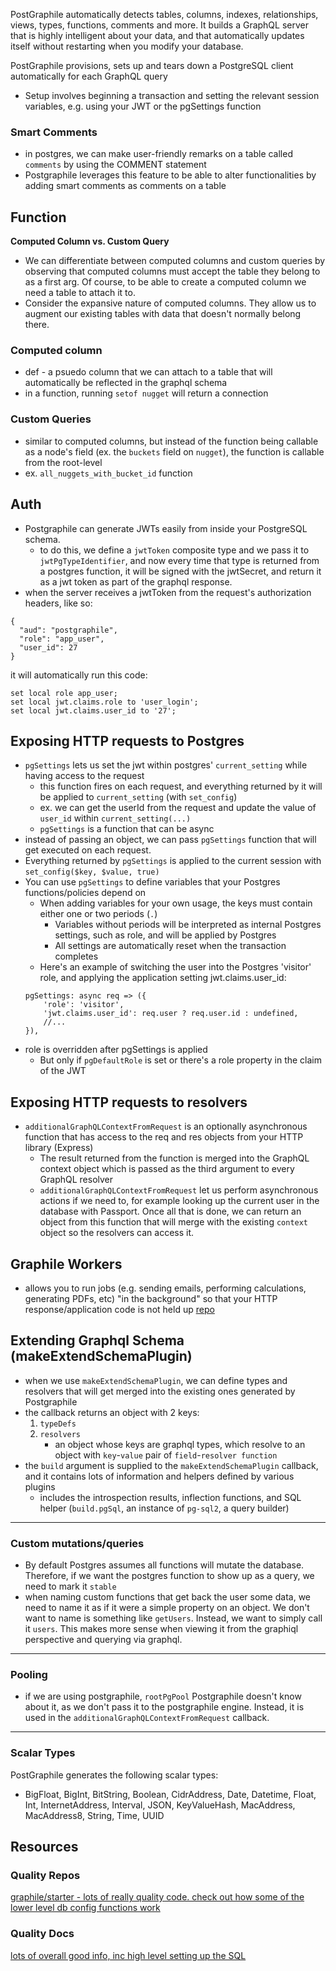 
PostGraphile automatically detects tables, columns, indexes, relationships, views, types, functions, comments and more. It builds a GraphQL server that is highly intelligent about your data, and that automatically updates itself without restarting when you modify your database.

PostGraphile provisions, sets up and tears down a PostgreSQL client automatically for each GraphQL query
- Setup involves beginning a transaction and setting the relevant session variables, e.g. using your JWT or the pgSettings function

### Smart Comments
- in postgres, we can make user-friendly remarks on a table called `comments` by using the COMMENT statement
- Postgraphile leverages this feature to be able to alter functionalities by adding smart comments as comments on a table

## Function
**Computed Column vs. Custom Query**
- We can differentiate between computed columns and custom queries by observing that computed columns must accept the table they belong to as a first arg. Of course, to be able to create a computed column we need a table to attach it to.
- Consider the expansive nature of computed columns. They allow us to augment our existing tables with data that doesn't normally belong there.

### Computed column
- def - a psuedo column that we can attach to a table that will automatically be reflected in the graphql schema
- in a function, running `setof nugget` will return a connection

### Custom Queries
- similar to computed columns, but instead of the function being callable as a node's field (ex. the `buckets` field on `nugget`), the function is callable from the root-level
- ex. `all_nuggets_with_bucket_id` function

## Auth
- Postgraphile can generate JWTs easily from inside your PostgreSQL schema.
	- to do this, we define a `jwtToken` composite type and we pass it to `jwtPgTypeIdentifier`, and now every time that type is returned from a postgres function, it will be signed with the jwtSecret, and return it as a jwt token as part of the graphql response.
- when the server receives a jwtToken from the request's authorization headers, like so:
```
{
  "aud": "postgraphile",
  "role": "app_user",
  "user_id": 27
}
```
it will automatically run this code:
```
set local role app_user;
set local jwt.claims.role to 'user_login';
set local jwt.claims.user_id to '27';
```

## Exposing HTTP requests to Postgres
- `pgSettings` lets us set the jwt within postgres' `current_setting` while having access to the request
	- this function fires on each request, and everything returned by it will be applied to `current_setting` (with `set_config`)
	- ex. we can get the userId from the request and update the value of `user_id` within `current_setting(...)`
	- `pgSettings` is a function that can be async
- instead of passing an object, we can pass `pgSettings` function that will get executed on each request.
- Everything returned by `pgSettings` is applied to the current session with `set_config($key, $value, true)`
- You can use `pgSettings` to define variables that your Postgres functions/policies depend on
	- When adding variables for your own usage, the keys must contain either one or two periods (`.`)
		- Variables without periods will be interpreted as internal Postgres settings, such as role, and will be applied by Postgres
		- All settings are automatically reset when the transaction completes
	- Here's an example of switching the user into the Postgres 'visitor' role, and applying the application setting jwt.claims.user_id:
	```
	pgSettings: async req => ({
	    'role': 'visitor',
	    'jwt.claims.user_id': req.user ? req.user.id : undefined,
	    //...
	}),
	```
- role is overridden after pgSettings is applied
	- But only if `pgDefaultRole` is set or there's a role property in the claim of the JWT

## Exposing HTTP requests to resolvers
- `additionalGraphQLContextFromRequest` is an optionally asynchronous function that has access to the req and res objects from your HTTP library (Express)
	- The result returned from the function is merged into the GraphQL context object which is passed as the third argument to every GraphQL resolver
	- `additionalGraphQLContextFromRequest` let us perform asynchronous actions if we need to, for example looking up the current user in the database with Passport. Once all that is done, we can return an object from this function that will merge with the existing `context` object so the resolvers can access it.

## Graphile Workers
- allows you to run jobs (e.g. sending emails, performing calculations, generating PDFs, etc) "in the background" so that your HTTP response/application code is not held up
[repo](https://github.com/graphile/worker)

## Extending Graphql Schema (makeExtendSchemaPlugin)
- when we use `makeExtendSchemaPlugin`, we can define types and resolvers that will get merged into the existing ones generated by Postgraphile
- the callback returns an object with 2 keys:
	1. `typeDefs`
	2. `resolvers`
		- an object whose keys are graphql types, which resolve to an object with `key`-`value` pair of `field`-`resolver function`
- the `build` argument is supplied to the `makeExtendSchemaPlugin` callback, and it contains lots of information and helpers defined by various plugins
	- includes the introspection results, inflection functions, and SQL helper (`build.pgSql`, an instance of `pg-sql2`, a query builder)

* * *
### Custom mutations/queries
- By default Postgres assumes all functions will mutate the database. Therefore, if we want the postgres function to show up as a query, we need to mark it `stable`
- when naming custom functions that get back the user some data, we need to name it as if it were a simple property on an object. We don't want to name is something like `getUsers`. Instead, we want to simply call it `users`. This makes more sense when viewing it from the graphiql perspective and querying via graphql.

* * *

### Pooling
- if we are using postgraphile, `rootPgPool` Postgraphile doesn't know about it, as we don't pass it to the postgraphile engine. Instead, it is used in the `additionalGraphQLContextFromRequest` callback.

* * *

### Scalar Types
PostGraphile generates the following scalar types:
- BigFloat, BigInt, BitString, Boolean, CidrAddress, Date, Datetime, Float, Int, InternetAddress, Interval, JSON, KeyValueHash, MacAddress, MacAddress8, String, Time, UUID

## Resources
### Quality Repos
[graphile/starter - lots of really quality code. check out how some of the lower level db config functions work](https://github.com/graphile/starter)
### Quality Docs
[lots of overall good info, inc high level setting up the SQL](https://github.com/graphile/postgraphile/blob/v4/examples/forum/TUTORIAL.md)